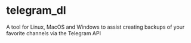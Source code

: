 # telegram_dl
A tool for Linux, MacOS and Windows to assist creating backups of your favorite channels via the Telegram API
